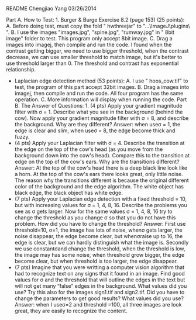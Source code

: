 README Chengjiao Yang 03/26/2014

Part A. How to Test: 1. Burger & Burge Exercise 8.2 (page 153) (25 points): A. Before doing test, must copy the fold " hwthreejar" to "...\ImageJ\plugins\ ". B. I use the images "images.jpg", "spine.jpg", "rumway.jpg" in " 8bit image" folder to test. This program only accept 8bit image. C. Drag a images into imagej, then compile and run the code.
I found when the contrast getting bigger, we need to use bigger threshold, when the contrast decrease, we can use smaller threshold to match image, but it's better to use threshold larger than 0. The threshold and contrast has exponential relationship.

+ Laplacian edge detection method (53 points): A. I use " hoos_cow.tif" to test, the program of this part accept 32bit images. B. Drag a images into imagej, then compile and run the code. All four program has the same operation. C. More information will display when running the code.
Part B. The Answer of Questions: 1. (4 pts) Apply your gradient magnitude filter with σ = 1. Describe what you see in the background (behind the cow). Now apply your gradient magnitude filter with σ = 8, and describe the background. Why are they different? Answer: when useσ = 1, the edge is clear and slim, when useσ = 8, the edge become thick and fuzzy.
+ (4 pts) Apply your Laplacian filter with σ = 4. Describe the transition at the edge on the top of the cow's head (as you move from the background down into the cow's head). Compare this to the transition at edge on the top of the cow's ears. Why are the transitions different? Answer: At the top of the cow's head there is a deep black line look like a horn. At the top of the cow's ears there looks great, only little noise. The reason why the transitions different is because the original different color of the background and the edge algorithm. The white object has black edge, the black object has white edge.
+ (7 pts) Apply your Laplacian edge detection with a fixed threshold = 10, but with increasing values for σ = 1, 4, 8, 16. Describe the problems you see as σ gets larger. Now for the same values σ = 1, 4, 8, 16 try to change the threshold as you change σ so that you do not have this problem. How did you have to change the threshold?
Answer: First use threshold=10, σ=1, the image has lots of noise, whenσ gets larger, the noise disappear, the edge become clear, but whenσraise up to 16, the edge is clear, but we can hardly distinguish what the image is. Secondly we use constantσand change the threshold, when the threshold is low, the image may has some noise, when threshold grow bigger, the edge become clear, but when threshold is too larger, the edge disappear.
+ (7 pts) Imagine that you were writting a computer vision algorithm that had to recognize text on any signs that it found in an image. Find good values for σ and the threshold that will outline the edges in the text but will not get many “false” edges in the background. What values did you use? Try this also for the images sign1.tif and sign2.tif. Did you have to change the parameters to get good results? What values did you use? Answer: when I useσ=2 and threshold =100, all three images are look great, they are easily to recognize the content. 

